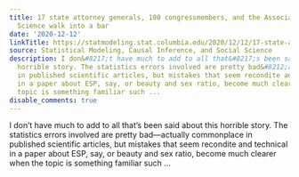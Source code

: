 ```yaml
---
title: 17 state attorney generals, 100 congressmembers, and the Association for Psychological
  Science walk into a bar
date: '2020-12-12'
linkTitle: https://statmodeling.stat.columbia.edu/2020/12/12/17-state-attorney-generals-100-congressmembers-and-the-association-for-psychological-science-walk-into-a-bar/
source: Statistical Modeling, Causal Inference, and Social Science
description: I don&#8217;t have much to add to all that&#8217;s been said about this
  horrible story. The statistics errors involved are pretty bad&#8212;actually commonplace
  in published scientific articles, but mistakes that seem recondite and technical
  in a paper about ESP, say, or beauty and sex ratio, become much clearer when the
  topic is something familiar such ...
disable_comments: true
---
```

I don&#8217;t have much to add to all that&#8217;s been said about this horrible story. The statistics errors involved are pretty bad&#8212;actually commonplace in published scientific articles, but mistakes that seem recondite and technical in a paper about ESP, say, or beauty and sex ratio, become much clearer when the topic is something familiar such ...